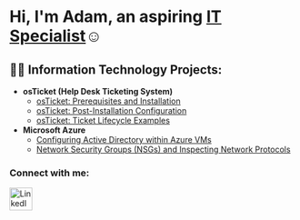 <h1>Hi, I'm Adam, an aspiring <a href=>IT Specialist</a>☺</h1>

<h2>👨‍💻 Information Technology Projects:</h2>

- <b>osTicket (Help Desk Ticketing System)</b>
  - [osTicket: Prerequisites and Installation](https://github.com/AdamAdas22/osticket-prereqs)
  - [osTicket: Post-Installation Configuration](https://github.com/AdamAdas22/post-install-config)
  - [osTicket: Ticket Lifecycle Examples](https://github.com/AdamAdas22/ticket-lifecycle)
- <b>Microsoft Azure</b>
  - [Configuring Active Directory within Azure VMs](https://github.com/AdamAdas22/configure-ad)
  - [Network Security Groups (NSGs) and Inspecting Network Protocols](https://github.com/AdamAdas22/azure-network-protocols)

<h3>Connect with me:</h3>


<a href="https://www.linkedin.com/in/adam-adas-b9924533a/" target="_blank">
    <img src="https://cdn.jsdelivr.net/gh/devicons/devicon/icons/linkedin/linkedin-original.svg" alt="LinkedIn" width="40" height="40">
</a>

